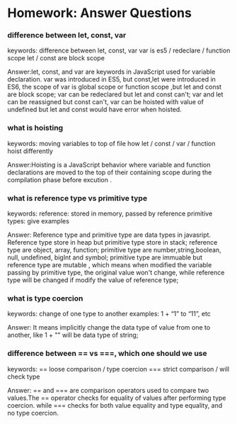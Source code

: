 # Homework: Answer Questions

### difference between let, const, var

keywords:
difference between let, const, var
var is es5 / redeclare / function scope
let / const are block scope

Answer:let, const, and var are keywords in JavaScript used for variable declaration. var was introduced in ES5, but const,let were introduced in ES6,
the scope of var is global scope or function scope ,but let and const are block scope; var can be redeclared but let and const can't; var and let can be reassigned but const can't, var can be hoisted with value of undefined but let and const would have error when hoisted.

### what is hoisting

keywords:
moving variables to top of file
how let / const / var / function hoist differently

Answer:Hoisting is a JavaScript behavior where variable and function declarations are moved to the top of their containing scope during the compilation phase before excution .

### what is reference type vs primitive type

keywords:
reference: stored in memory, passed by reference
primitive types: give examples

Answer: Reference type and primitive type are data types in javasript. Reference type store in heap but primitive type store in stack;
reference type are object, array, function;
primitive type are number,string,boolean, null, undefined, bigInt and symbol;
primitive type are immuable but reference type are mutable , which means when modified the variable passing by primitive type, the original value won't change, while reference type will be changed if modify the value of reference type;

### what is type coercion

keywords:
change of one type to another
examples: 1 + “1” to “11”, etc

Answer: It means implicitly change the data type of value from one to another, like 1 + "" will be data type of string;

### difference between == vs ===, which one should we use

keywords:
== loose comparison / type coercion
=== strict comparison / will check type

Answer: == and === are comparison operators used to compare two values.The == operator checks for equality of values after performing type coercion. while === checks for both value equality and type equality, and no type coercion.
